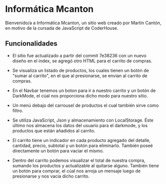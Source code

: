 # Informática Mcanton

Bienvenido/a a Informática Mcanton, un sitio web creado por Martín Cantón, en motivo de la cursada de JavaScript de CoderHouse.


## Funcionalidades
* El sitio fue actualizado a partir del commit 7e38236 con un nuevo diseño en el index, se agregó otro HTML para el carrito de compras.

* Se visualiza un listado de productos, los cuales tienen un botón de "sumar al carrito", en el que al presionarse, se envian al carrito de compras.

* En el Navbar tenemos un boton para ir a nuestro carrito y un botón de DarkMode, el cúal nos proporciona dicho modo para nuestro sitio.

* Un menú debajo del carrousel de productos el cual también sirve como filtro.

* Se utiliza JavaScript, Json y almacenamiento con LocalStorage. Éste último nos almacena los datos del usuario para el darkmode, y los productos que están añadidos al carrito.

* El carrito tiene un indicador en cada producto agregado del detalle, cantidad, precio, subtotal y un botón para eliminarlo. También poseé directamente un botón para vaciar el mismo.

* Dentro del carrito podemos visualizar el total de nuestra compra, sumando los productos y actualizable al quitarse alguno. También tiene un botón para comprar, el cúal nos arroja un mensaje luego de presionarse y nos vacía dicho carrito.





